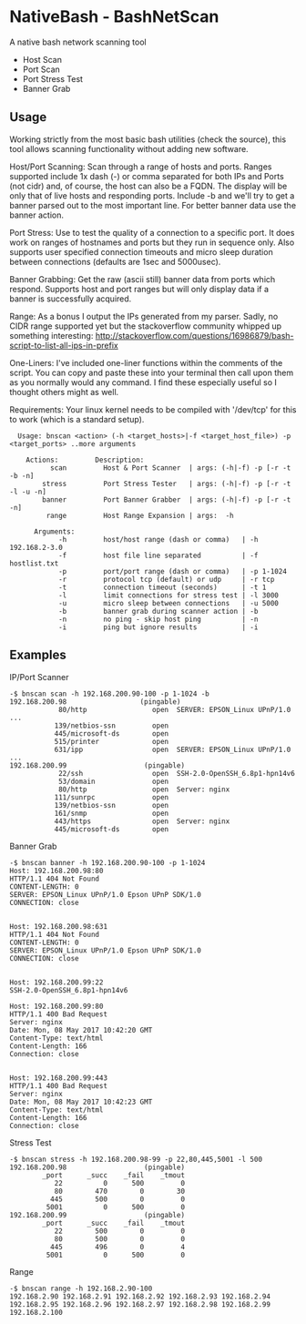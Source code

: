 NativeBash - BashNetScan
===================
A native bash network scanning tool
 - Host Scan
 - Port Scan
 - Port Stress Test
 - Banner Grab



Usage
-------------
Working strictly from the most basic bash utilities (check the source), this tool allows scanning functionality without adding new software.

Host/Port Scanning: 
Scan through a range of hosts and ports. Ranges supported include 1x dash (-) or comma separated for both IPs and Ports (not cidr) and, of course, the host can also be a FQDN. The display will be only that of live hosts and responding ports. Include -b and we'll try to get a banner parsed out to the most important line. For better banner data use the banner action.

Port Stress: 
Use to test the quality of a connection to a specific port. It does work on ranges of hostnames and ports but they run in sequence only. Also supports user specified connection timeouts and micro sleep duration between connections (defaults are 1sec and 5000usec).

Banner Grabbing: 
Get the raw (ascii still) banner data from ports which respond. Supports host and port ranges but will only display data if a banner is successfully acquired.

Range: 
As a bonus I output the IPs generated from my parser. Sadly, no CIDR range supported yet but the stackoverflow community whipped up something interesting: http://stackoverflow.com/questions/16986879/bash-script-to-list-all-ips-in-prefix

One-Liners: 
I've included one-liner functions within the comments of the script. You can copy and paste these into your terminal then call upon them as you normally would any command. I find these especially useful so I thought others might as well.

Requirements: 
Your linux kernel needs to be compiled with '/dev/tcp' for this to work (which is a standard setup).

```
  Usage: bnscan <action> (-h <target_hosts>|-f <target_host_file>) -p <target_ports> ..more arguments

	Actions:         Description:
	      scan         Host & Port Scanner  | args: (-h|-f) -p [-r -t -b -n]
	    stress         Port Stress Tester   | args: (-h|-f) -p [-r -t -l -u -n]
	    banner         Port Banner Grabber  | args: (-h|-f) -p [-r -t -n]
	     range         Host Range Expansion | args:  -h

      Arguments:
	        -h         host/host range (dash or comma)   | -h 192.168.2-3.0
	        -f         host file line separated          | -f hostlist.txt
	        -p         port/port range (dash or comma)   | -p 1-1024
	        -r         protocol tcp (default) or udp     | -r tcp
	        -t         connection timeout (seconds)      | -t 1
	        -l         limit connections for stress test | -l 3000
	        -u         micro sleep between connections   | -u 5000
	        -b         banner grab during scanner action | -b
	        -n         no ping - skip host ping          | -n
	        -i         ping but ignore results           | -i

```

Examples
-------------

IP/Port Scanner
```
-$ bnscan scan -h 192.168.200.90-100 -p 1-1024 -b
192.168.200.98                  (pingable)
            80/http                open  SERVER: EPSON_Linux UPnP/1.0 ...
           139/netbios-ssn         open               
           445/microsoft-ds        open               
           515/printer             open               
           631/ipp                 open  SERVER: EPSON_Linux UPnP/1.0 ...
192.168.200.99                   (pingable)
            22/ssh                 open  SSH-2.0-OpenSSH_6.8p1-hpn14v6
            53/domain              open               
            80/http                open  Server: nginx
           111/sunrpc              open               
           139/netbios-ssn         open               
           161/snmp                open               
           443/https               open  Server: nginx
           445/microsoft-ds        open               
```      
Banner Grab
```
-$ bnscan banner -h 192.168.200.90-100 -p 1-1024
Host: 192.168.200.98:80        
HTTP/1.1 404 Not Found
CONTENT-LENGTH: 0
SERVER: EPSON_Linux UPnP/1.0 Epson UPnP SDK/1.0
CONNECTION: close


Host: 192.168.200.98:631        
HTTP/1.1 404 Not Found
CONTENT-LENGTH: 0
SERVER: EPSON_Linux UPnP/1.0 Epson UPnP SDK/1.0
CONNECTION: close


Host: 192.168.200.99:22          
SSH-2.0-OpenSSH_6.8p1-hpn14v6

Host: 192.168.200.99:80        
HTTP/1.1 400 Bad Request
Server: nginx
Date: Mon, 08 May 2017 10:42:20 GMT
Content-Type: text/html
Content-Length: 166
Connection: close


Host: 192.168.200.99:443        
HTTP/1.1 400 Bad Request
Server: nginx
Date: Mon, 08 May 2017 10:42:23 GMT
Content-Type: text/html
Content-Length: 166
Connection: close

```

Stress Test
```
-$ bnscan stress -h 192.168.200.98-99 -p 22,80,445,5001 -l 500
192.168.200.98                   (pingable)
        _port      _succ    _fail    _tmout
           22          0      500         0
           80        470        0        30
          445        500        0         0
         5001          0      500         0
192.168.200.99                   (pingable)
        _port      _succ    _fail    _tmout
           22        500        0         0
           80        500        0         0
          445        496        0         4
         5001          0      500         0
```

Range
```
-$ bnscan range -h 192.168.2.90-100
192.168.2.90 192.168.2.91 192.168.2.92 192.168.2.93 192.168.2.94 192.168.2.95 192.168.2.96 192.168.2.97 192.168.2.98 192.168.2.99 192.168.2.100
```

